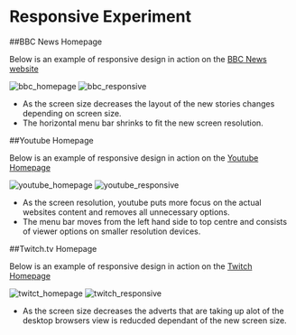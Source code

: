 # Responsive Experiment

##BBC News Homepage

Below is an example of responsive design in action on the  [BBC News website](https://www.bbc.co.uk/)

![bbc_homepage](bbc.png)
![bbc_responsive](bbc_1.png)

- As the screen size decreases the layout of the new stories changes depending on screen size. 
- The horizontal menu bar shrinks to fit the new screen resolution. 



##Youtube Homepage

Below is an example of responsive design in action on the  [Youtube Homepage](https://www.youtube.com/)

![youtube_homepage](youtube.png)
![youtube_responsive](youtube_1.png)

- As the screen resolution, youtube puts more focus on the actual websites content and removes all unnecessary options. 
- The menu bar moves from the left hand side to top centre and consists of viewer options on smaller resolution devices.




##Twitch.tv Homepage

Below is an example of responsive design in action on the  [Twitch Homepage](https://www.twitch.tv/)

![twitct_homepage](twitch.png)
![twitch_responsive](twitch_1.png)

- As the screen size decreases the adverts that are taking up alot of the desktop browsers view is reducded dependant of the new screen size. 
